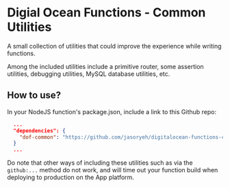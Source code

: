 # Digial Ocean Functions - Common Utilities
A small collection of utilities that could improve the experience while writing functions.

Among the included utilities include a primitive router, some assertion utilities, debugging utilities, MySQL database utilities, etc.

## How to use?
In your NodeJS function's package.json, include a link to this Github repo: 
```json
  ...
  "dependencies": {
    "dof-common": "https://github.com/jasoryeh/digitalocean-functions-common.git"
  }
  ...
```
Do note that other ways of including these utilities such as via the `github:...` method do not work, and will time out your function build when deploying to production on the App platform.